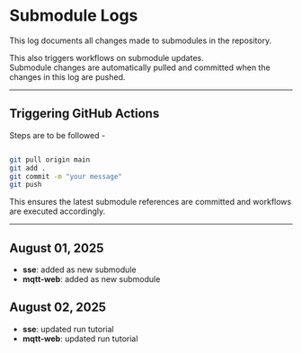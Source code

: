 # Submodule Logs

This log documents all changes made to submodules in the repository.

This also triggers workflows on submodule updates.  
Submodule changes are automatically pulled and committed when the changes in this log are pushed.

---

## Triggering GitHub Actions

Steps are to be followed -

```bash

git pull origin main
git add .
git commit -m "your message"
git push
```

This ensures the latest submodule references are committed and workflows are executed accordingly.

---

## August 01, 2025

- **sse**: added as new submodule
- **mqtt-web**: added as new submodule

## August 02, 2025

- **sse**: updated run tutorial
- **mqtt-web**: updated run tutorial
